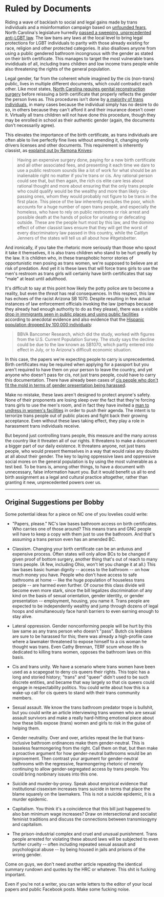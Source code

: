 # Ruled by Documents

Riding a wave of backlash to social and legal gains made by trans individuals and a misinformation campaign based on [unfounded fears](http://mediamatters.org/blog/2014/03/20/debunking-the-big-myth-about-transgender-inclus/198530), North Carolina's legislature hurredly [passed a sweeping, unprecedented anti-LGBT law](www.vox.com/2016/2/23/11100552/charlotte-north-carolina-lgbtq-pat-mccrory). The law bans any laws at the local level to bring legal protections for LGBT individuals to parity with those already existing for race, religion and other protected categories. It also disallows anyone from using a public gendered bathroom incongruous with the gender as stated on their birth certificate. This manages to target the most vulnerable trans invididuals of all, including trans children and low income trans people while also threatening the rights of the general population.

Legal gender, far from the coherent whole imagined by the cis (non-trans) public, lives in multiple different documents, which could contradict each other. Like most states, [North Carolina requires genital reconstruction surgery](http://www.lambdalegal.org/know-your-rights/transgender/changing-birth-certificate-sex-designations) before reissuing a birth certificate that properly reflects the gender the person lives as. This procedures isn't done by [a majority of trans individuals](http://www.advocate.com/politics/transgender/2014/03/13/watch-debunking-surgery-top-priority-trans-people-myth), in many cases because the individual simply has no desire to do so, in others because they can't afford it and their insurance doesn't cover it. Virtually all trans children will not have done this procedure, though they may be enrolled in school as their authentic gender (again, the documents don't necessarily agree).

This elevates the importance of the birth certificate, as trans individuals are often able to live perfectly fine lives without amending it, changing only drivers licenses and other documents. This requirement is inherently classist, as [explaind out by Ramona Knives](http://empireofloathing.com/index.php/2016/03/25/guest-post-papers-please/):

> Having an expensive surgery done, paying for a new birth certificate and all other associated fees, and presenting it each time we dare to use a public restroom sounds like a lot of work for what should be an inalienable right no matter if you’re trans or cis. Any rational person could see that, but then again, the rich cis elite care less about rational thought and more about ensuring that the only trans people who could qualify would be the wealthy and more than likely cis-passing ones, whom they would probably not figure to be trans in the first place. This piece of the law inherently excludes the poor, which accounts for a huge number of open trans people, and especially the homeless, who have to rely on public restrooms or risk arrest and possible death at the hands of police for urinating or defecating outside. These are the people hurt most by this law, and the domino effect of other classist laws ensure that they will get the worst of every discriminatory law passed in this country, while the Caitlyn Jenners of the states will tell us all about how #itgetsbetter.

And ironically, if you take the rhetoric more seriously than those who spout it take it themselves, it is also trans children who stand to be hurt greatly by the law. It is children who, in these transphobic horror stories of opportunistic men posing as trans women, we're supposed to believe are at risk of predation. And yet it is these laws that will force trans girls to use the men's restroom as trans girls will certainly have birth certificates that say "male" at least until adulthood.

It's difficult to say at this point how likely the potty police are to become a reality, but even the _threat_ has real consequences. In this respect, this law has echoes of the racist Arizona SB 1070. Despite resulting in few actual instances of law enforcement officials invoking the law (perhaps because they already had enough authority to do as they please), there was a visible [drop in immigrants seen in public places and using public facilities](http://www.marketplace.org/2010/06/14/economy/hispanics-leave-az-over-immigrant-law) according to anecdotal evidence and also evidence that the [Hispanic population dropped by 100,000 individuals](http://www.nbcnews.com/id/40141843/ns/us_news-immigration_a_nation_divided/):

> BBVA Bancomer Research, which did the study, worked with figures from the U.S. Current Population Survey. The study says the decline could be due to the law known as SB1070, which partly entered into effect in July, or to Arizona's difficult economic situation.

In this case, the papers we're expecting people to carry is unprecedented. Birth certificates may be required when applying for a passport but you aren't required to have them on your person to leave the country, and yet anyone who doesn't pass for cis, not just trans people, could have to carry this documentation. There have already been cases of [cis people who don't fit the mold in terms of gender presentation being harassed](http://lexiecannes.com/2015/06/15/cis-woman-accused-of-being-a-boy-was-manhandled-and-kicked-out-of-a-womens-bathroom-sues/).

Make no mistake, these laws aren't designed to protect anyone's safety. None of their proponents are losing sleep over the fact that they're forcing trans girls to use the men's room, and in fact they have invited a [man to undress in women's facilities](http://www.krem.com/news/local/northwest/man-in-womens-locker-room-cites-gender-rule/45412534) in order to push their agenda. The intent is to terrorize trans people out of public places and fight back their growing acceptance. Even without these laws taking effect, they play a role in harassment trans individuals receive.

But beyond just controlling trans people, this measure and the many across the country like it threaten all of our rights. It threatens to make a document a bigger part of our daily existence. It threatens anyone, not just trans people, who would present themselves in a way that would raise any doubts at all about their gender. The key to laying oppressive laws and oppressive social mores on the general population is by using the most vulnerable as a test bed. To be trans is, among other things, to have a document with unnecessary, false information haunt you. But it would benefit us all to end birth assignment as a legal and cultural practice altogether, rather than granting it new, unprecedented powers over us.

* * *

## Original Suggestions per Bobby

Some potential ideas for a piece on NC one of you lovelies could write:

* "Papers, please." NC's law bases bathroom access on birth certificates. Who carries one of those around? This means trans and GNC people will have to keep a copy with them just to use the bathroom. And that's assuming a trans person even has an amended BC.

* Classism. Changing your birth certificate can be an arduous and expensive process. Often states will only allow BCs to be changed if given proof of bottom surgery, another thing that's out of reach to many trans people. (A few, including Ohio, won't let you change it at all.) This law bases basic human dignity -- access to the bathroom -- on how much money you have. People who don't have access to safe bathrooms at home -- like the huge population of houseless trans people -- are harmed even further. Of course this class divide will become even more stark, since the bill legalizes discrimination of any kind on the basis of sexual orientation, gender identity, or gender presentation -- employment, housing, you name it. Trans people are expected to be independently wealthy and jump through dozens of legal hoops and simultaneously face harsh barriers to even earning enough to stay alive.

* Lateral oppression. Gender nonconforming people will be hurt by this law same as any trans person who doesn't "pass". Butch cis lesbians are sure to be harassed for this; there was already a high-profile case where a lawmaker threatened to expose himself to a cis woman he thought was trans. Even Cathy Brennan, TERF scum whose life is dedicated to killing trans women, opposes the bathroom laws on this basis.

* Cis and trans unity. We have a scenario where trans women have been used as a scapegoat to deny cis queers their rights. This topic has a long and storied history; "trans" and "queer" didn't used to be such discrete entities, and became that way largely so that cis queers could engage in respectability politics. You could write about how this is a wake-up call for cis queers to stand with their trans community members.

* Sexual assault. We know the trans bathroom predator trope is bullshit, but you could write an article interviewing trans women who are sexual assault survivors and make a really hard-hitting emotional piece about how these bills expose (trans) women and girls to risk in the guise of helping them.

* Gender neutrality. Over and over, articles repeat the lie that trans-inclusive bathroom ordinances make them gender-neutral. This is baseless fearmongering from the right. Call them on that, but then make a proactive argument for how gender-neutral bathrooms would be an improvement. Then contrast your argument for gender-neutral bathrooms with the regressive, fearmongering rhetoric of merely continuing to allow gender-segregated access by trans people. You could bring nonbinary issues into this one.

* Suicide and murder-by-proxy. Speak about empirical evidence that institutional cissexism increases trans suicide in terms that place the blame squarely on the lawmakers. This is not a suicide epidemic, it is a murder epidemic.

* Capitalism. You think it's a coincidence that this bill just happened to also ban minimum wage increases? Draw on intersectional and socialist feminist traditions and discuss the connections between transmisogyny and capitalism.

* The prison-industrial complex and cruel and unusual punishment. Trans people arrested for violating these absurd laws will be subjected to even further cruelty -- often including repeated sexual assault and psychological abuse -- by being housed in jails and prisons of the wrong gender.

Come on guys, we don't need another article repeating the identical summary rundown and quotes by the HRC or whatever. This shit is fucking important.

Even if you're not a writer, you can write letters to the editor of your local papers and public Facebook posts. Make some fucking noise.